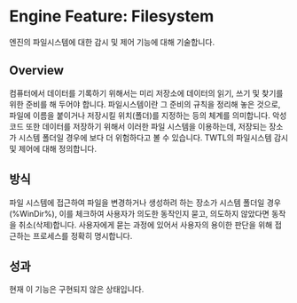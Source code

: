 # Engine Feature: Filesystem

엔진의 파일시스템에 대한 감시 및 제어 기능에 대해 기술합니다.

## Overview

컴퓨터에서 데이터를 기록하기 위해서는 미리 저장소에 데이터의 읽기, 쓰기 및 찾기를 위한 준비를 해 두어야 합니다. 파일시스템이란 그 준비의
규칙을 정리해 놓은 것으로, 파일에 이름을 붙이거나 저장시킬 위치(폴더)를 지정하는 등의 체계를 의미합니다. 악성코드 또한 데이터를 저장하기
위해서 이러한 파일 시스템을 이용하는데, 저장되는 장소가 시스템 폴더일 경우에 보다 더 위험하다고 볼
수 있습니다. TWTL의 파일시스템 감시 및 제어에 대해 정의합니다.

## 방식

파일 시스템에 접근하여 파일을 변경하거나 생성하려 하는 장소가 시스템 폴더일 경우(%WinDir%), 이를 체크하여 사용자가 의도한 동작인지 묻고, 의도하지 않았다면 동작을 취소(삭제)합니다. 사용자에게 묻는 과정에 있어서 사용자의 용이한 판단을 위해 접근하는 프로세스를 정확히 명시합니다.

## 성과

현재 이 기능은 구현되지 않은 상태입니다.


